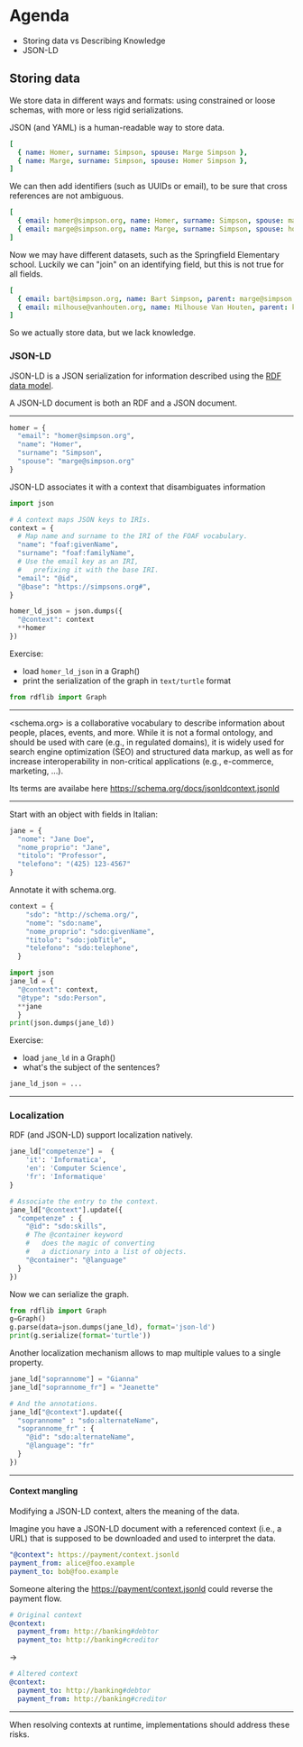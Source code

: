 # Agenda

- Storing data vs Describing Knowledge
- JSON-LD

## Storing data

We store data in different ways and formats:
using constrained or loose schemas,
with more or less rigid serializations.

JSON (and YAML) is a human-readable way to
store data.

```yaml
[
  { name: Homer, surname: Simpson, spouse: Marge Simpson },
  { name: Marge, surname: Simpson, spouse: Homer Simpson },
]
```

We can then add identifiers (such as UUIDs or email), to be sure that cross references
are not ambiguous.

```yaml
[
  { email: homer@simpson.org, name: Homer, surname: Simpson, spouse: marge@simpson.org },
  { email: marge@simpson.org, name: Marge, surname: Simpson, spouse: homer@simpson.org },
]
```

Now we may have different datasets, such as the Springfield Elementary
school. Luckily we can "join" on an identifying field, but this is
not true for all fields.

```yaml
[
  { email: bart@simpson.org, name: Bart Simpson, parent: marge@simpson.org },
  { email: milhouse@vanhouten.org, name: Milhouse Van Houten, parent: kirk@vanhouten.org}
]
```

So we actually store data, but we lack knowledge.

### JSON-LD

JSON-LD is a JSON serialization for information described using the
[RDF data model](https://www.w3.org/TR/json-ld11/#data-model).

A JSON-LD document is both an RDF and a JSON document.

----

```python
homer = {
  "email": "homer@simpson.org",
  "name": "Homer",
  "surname": "Simpson",
  "spouse": "marge@simpson.org"
}
```

JSON-LD associates it with a context that disambiguates information

```python
import json

# A context maps JSON keys to IRIs.
context = {
  # Map name and surname to the IRI of the FOAF vocabulary.
  "name": "foaf:givenName",
  "surname": "foaf:familyName",
  # Use the email key as an IRI,
  #   prefixing it with the base IRI.
  "email": "@id",
  "@base": "https://simpsons.org#",
}
```

```python
homer_ld_json = json.dumps({
  "@context": context
  **homer
})
```

Exercise:

- load `homer_ld_json` in a Graph()
- print the serialization of the graph in `text/turtle` format


```python
from rdflib import Graph

```

<!-- g=Graph()-->
<!-- g.parse(data=homer_ld_json, format="application/ld+json")-->
<!-- print(g.serialize(format="text/turtle"))-->

---

<schema.org> is a collaborative vocabulary to
describe information about people, places, events, and more.
While it is not a formal ontology, and should be used with care
(e.g., in regulated domains),
it is widely used for search engine optimization (SEO) and
structured data markup, as well as for increase interoperability
in non-critical applications (e.g., e-commerce, marketing, ...).

Its terms are availabe here <https://schema.org/docs/jsonldcontext.jsonld>

---

Start with an object with fields in Italian:


```python
jane = {
  "nome": "Jane Doe",
  "nome_proprio": "Jane",
  "titolo": "Professor",
  "telefono": "(425) 123-4567"
}
```

Annotate it with schema.org.

```python
context = {
    "sdo": "http://schema.org/",
    "nome": "sdo:name",
    "nome_proprio": "sdo:givenName",
    "titolo": "sdo:jobTitle",
    "telefono": "sdo:telephone",
  }
```

```python
import json
jane_ld = {
  "@context": context,
  "@type": "sdo:Person",
  **jane
  }
print(json.dumps(jane_ld))
```

Exercise:

- load `jane_ld` in a Graph()
- what's the subject of the sentences?

```python
jane_ld_json = ...
```


---

### Localization

RDF (and JSON-LD) support localization natively.

```python
jane_ld["competenze"] =  {
    'it': 'Informatica',
    'en': 'Computer Science',
    'fr': 'Informatique'
}

# Associate the entry to the context.
jane_ld["@context"].update({
  "competenze" : {
    "@id": "sdo:skills",
    # The @container keyword
    #   does the magic of converting
    #   a dictionary into a list of objects.
    "@container": "@language"
  }
})
```

Now we can serialize the graph.

```python
from rdflib import Graph
g=Graph()
g.parse(data=json.dumps(jane_ld), format='json-ld')
print(g.serialize(format='turtle'))
```


Another localization mechanism allows
to map multiple values to a single property.

```python
jane_ld["soprannome"] = "Gianna"
jane_ld["soprannome_fr"] = "Jeanette"

# And the annotations.
jane_ld["@context"].update({
  "soprannome" : "sdo:alternateName",
  "soprannome_fr" : {
    "@id": "sdo:alternateName",
    "@language": "fr"
  }
})
```

---

#### Context mangling

Modifying a JSON-LD context,
alters the
meaning of the data.

Imagine you have a JSON-LD document
with a referenced context (i.e., a URL)
that is supposed to be downloaded
and used to interpret the data.

```yaml
"@context": https://payment/context.jsonld
payment_from: alice@foo.example
payment_to: bob@foo.example
```

Someone altering the <https://payment/context.jsonld>
could reverse the payment flow.

```yaml
# Original context
@context:
  payment_from: http://banking#debtor
  payment_to: http://banking#creditor
```

->

```yaml
# Altered context
@context:
  payment_to: http://banking#debtor
  payment_from: http://banking#creditor
```

----

When resolving contexts at runtime,
implementations should address these risks.
